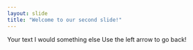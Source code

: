 ```yaml
---
layout: slide
title: "Welcome to our second slide!"
---
```

Your text I would something else
Use the left arrow to go back!
